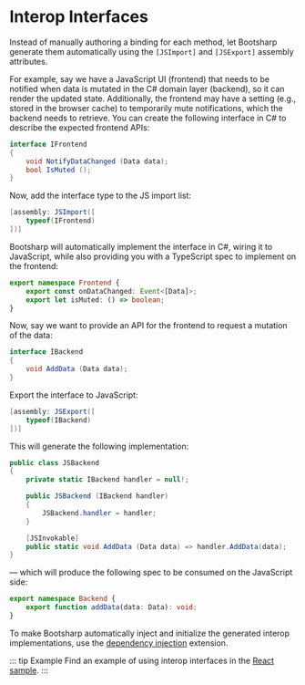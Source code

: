 ﻿# Interop Interfaces

Instead of manually authoring a binding for each method, let Bootsharp generate them automatically using the `[JSImport]` and `[JSExport]` assembly attributes.

For example, say we have a JavaScript UI (frontend) that needs to be notified when data is mutated in the C# domain layer (backend), so it can render the updated state. Additionally, the frontend may have a setting (e.g., stored in the browser cache) to temporarily mute notifications, which the backend needs to retrieve. You can create the following interface in C# to describe the expected frontend APIs:

```csharp
interface IFrontend
{
    void NotifyDataChanged (Data data);
    bool IsMuted ();
}
```

Now, add the interface type to the JS import list:

```csharp
[assembly: JSImport([
    typeof(IFrontend)
])]
```

Bootsharp will automatically implement the interface in C#, wiring it to JavaScript, while also providing you with a TypeScript spec to implement on the frontend:

```ts
export namespace Frontend {
    export const onDataChanged: Event<[Data]>;
    export let isMuted: () => boolean;
}
```

Now, say we want to provide an API for the frontend to request a mutation of the data:

```csharp
interface IBackend
{
    void AddData (Data data);
}
```

Export the interface to JavaScript:

```csharp
[assembly: JSExport([
    typeof(IBackend)
])]
```

This will generate the following implementation:

```csharp
public class JSBackend
{
    private static IBackend handler = null!;

    public JSBackend (IBackend handler)
    {
        JSBackend.handler = handler;
    }

    [JSInvokable]
    public static void AddData (Data data) => handler.AddData(data);
}
```

— which will produce the following spec to be consumed on the JavaScript side:

```ts
export namespace Backend {
    export function addData(data: Data): void;
}
```

To make Bootsharp automatically inject and initialize the generated interop implementations, use the [dependency injection](/guide/extensions/dependency-injection) extension.

::: tip Example
Find an example of using interop interfaces in the [React sample](https://github.com/elringus/bootsharp/tree/main/samples/react).
:::
